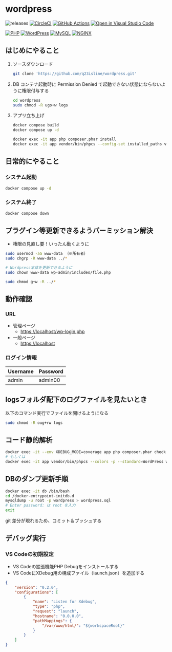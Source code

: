 # wordpress

![releases](https://img.shields.io/github/release/q23isline/wordpress.svg?logo=github)
[![CircleCI](https://img.shields.io/circleci/build/github/q23isline/wordpress/develop.svg?label=CircleCI&logo=circleci)](https://circleci.com/gh/q23isline/wordpress)
[![GitHub Actions](https://github.com/q23isline/wordpress/actions/workflows/ci.yml/badge.svg)](https://github.com/q23isline/wordpress/actions/workflows/ci.yml)
[![Open in Visual Studio Code](https://img.shields.io/static/v1?logo=visualstudiocode&label=&message=Open%20in%20Visual%20Studio%20Code&labelColor=555555&color=007acc&logoColor=007acc)](https://open.vscode.dev/q23isline/wordpress)

[![PHP](https://img.shields.io/static/v1?logo=php&label=PHP&message=v8.3&labelColor=555555&color=777BB4&logoColor=777BB4)](https://www.php.net)
[![WordPress](https://img.shields.io/static/v1?logo=wordpress&label=WordPress&message=v6.5.3&labelColor=585C60&color=F4F4F4&logoColor=F4F4F4)](https://ja.wordpress.org/)
[![MySQL](https://img.shields.io/static/v1?logo=mysql&label=MySQL&message=v8.3&labelColor=555555&color=4479A1&logoColor=4479A1)](https://dev.mysql.com)
[![NGINX](https://img.shields.io/static/v1?logo=nginx&label=NGINX&message=v1.27&labelColor=555555&color=009639&logoColor=009639)](https://www.nginx.com)

## はじめにやること

1. ソースダウンロード

    ```bash
    git clone 'https://github.com/q23isline/wordpress.git'
    ```

2. DB コンテナ起動時に Permission Denied で起動できない状態にならないように権限付与する

    ```bash
    cd wordpress
    sudo chmod -R ugo+w logs
    ```

3. アプリ立ち上げ

    ```bash
    docker compose build
    docker compose up -d

    docker exec -it app php composer.phar install
    docker exec -it app vendor/bin/phpcs --config-set installed_paths vendor/wp-coding-standards/wpcs
    ```

## 日常的にやること

### システム起動

```bash
docker compose up -d
```

### システム終了

```bash
docker compose down
```

## プラグイン等更新できるようパーミッション解決

- 権限の見直し要！いったん動くように

```bash
sudo usermod -aG www-data ｛※所有者｝
sudo chgrp -R www-data ../*

# Wordpress本体を更新できるように
sudo chown www-data wp-admin/includes/file.php

sudo chmod g+w -R ../*
```

## 動作確認

### URL

- 管理ページ
  - <https://localhost/wp-login.php>
- 一般ページ
  - <https://localhost>

### ログイン情報

| Username | Password |
| -------- | -------- |
| admin    | admin00  |

## logsフォルダ配下のログファイルを見たいとき

以下のコマンド実行でファイルを開けるようになる

```bash
sudo chmod -R oug+rw logs
```

## コード静的解析

```bash
docker exec -it --env XDEBUG_MODE=coverage app php composer.phar check
# もしくは
docker exec -it app vendor/bin/phpcs --colors -p --standard=WordPress wp-content/themes/
```

## DBのダンプ更新手順

```bash
docker exec -it db /bin/bash
cd /docker-entrypoint-initdb.d
mysqldump -u root -p wordpress > wordpress.sql
# Enter password: は root を入力
exit
```

git 差分が現れるため、コミット＆プッシュする

## デバッグ実行

### VS Codeの初期設定

- VS Codeの拡張機能PHP Debugをインストールする
- VS CodeにXDebug用の構成ファイル（launch.json）を追加する

```json
{
    "version": "0.2.0",
    "configurations": [
        {
            "name": "Listen for Xdebug",
            "type": "php",
            "request": "launch",
            "hostname": "0.0.0.0",
            "pathMappings": {
                "/var/www/html/": "${workspaceRoot}"
            }
        }
    ]
}
```
